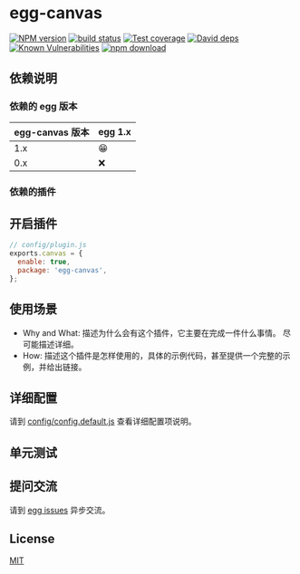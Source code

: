 # egg-canvas

[![NPM version][npm-image]][npm-url]
[![build status][travis-image]][travis-url]
[![Test coverage][codecov-image]][codecov-url]
[![David deps][david-image]][david-url]
[![Known Vulnerabilities][snyk-image]][snyk-url]
[![npm download][download-image]][download-url]

[npm-image]: https://img.shields.io/npm/v/egg-canvas.svg?style=flat-square
[npm-url]: https://npmjs.org/package/egg-canvas
[travis-image]: https://img.shields.io/travis/eggjs/egg-canvas.svg?style=flat-square
[travis-url]: https://travis-ci.org/eggjs/egg-canvas
[codecov-image]: https://img.shields.io/codecov/c/github/eggjs/egg-canvas.svg?style=flat-square
[codecov-url]: https://codecov.io/github/eggjs/egg-canvas?branch=master
[david-image]: https://img.shields.io/david/eggjs/egg-canvas.svg?style=flat-square
[david-url]: https://david-dm.org/eggjs/egg-canvas
[snyk-image]: https://snyk.io/test/npm/egg-canvas/badge.svg?style=flat-square
[snyk-url]: https://snyk.io/test/npm/egg-canvas
[download-image]: https://img.shields.io/npm/dm/egg-canvas.svg?style=flat-square
[download-url]: https://npmjs.org/package/egg-canvas

<!--
Description here.
-->

## 依赖说明

### 依赖的 egg 版本

egg-canvas 版本 | egg 1.x
--- | ---
1.x | 😁
0.x | ❌

### 依赖的插件
<!--

如果有依赖其它插件，请在这里特别说明。如

- security
- multipart

-->

## 开启插件

```js
// config/plugin.js
exports.canvas = {
  enable: true,
  package: 'egg-canvas',
};
```

## 使用场景

- Why and What: 描述为什么会有这个插件，它主要在完成一件什么事情。
尽可能描述详细。
- How: 描述这个插件是怎样使用的，具体的示例代码，甚至提供一个完整的示例，并给出链接。

## 详细配置

请到 [config/config.default.js](config/config.default.js) 查看详细配置项说明。

## 单元测试

<!-- 描述如何在单元测试中使用此插件，例如 schedule 如何触发。无则省略。-->

## 提问交流

请到 [egg issues](https://github.com/eggjs/egg/issues) 异步交流。

## License

[MIT](LICENSE)
